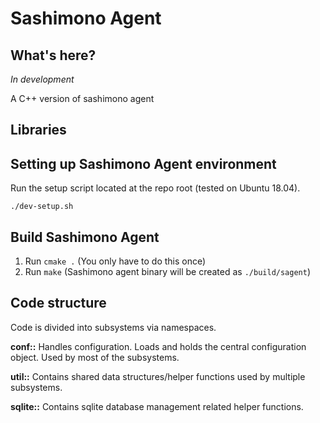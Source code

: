 # Sashimono Agent

## What's here?
*In development*

A C++ version of sashimono agent

## Libraries

## Setting up Sashimono Agent environment
Run the setup script located at the repo root (tested on Ubuntu 18.04).
```
./dev-setup.sh
```

## Build Sashimono Agent
1. Run `cmake .` (You only have to do this once)
1. Run `make` (Sashimono agent binary will be created as `./build/sagent`)

## Code structure
Code is divided into subsystems via namespaces.

**conf::** Handles configuration. Loads and holds the central configuration object. Used by most of the subsystems.

**util::** Contains shared data structures/helper functions used by multiple subsystems.

**sqlite::** Contains sqlite database management related helper functions.